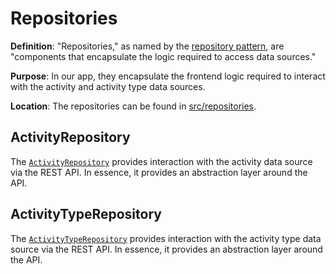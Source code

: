 # Repositories

**Definition**: "Repositories," as named by the [repository pattern](https://docs.microsoft.com/en-us/dotnet/architecture/microservices/microservice-ddd-cqrs-patterns/infrastructure-persistence-layer-design), are "components that encapsulate the logic required to access data sources."

**Purpose**: In our app, they encapsulate the frontend logic required to interact with the activity and activity type data sources.

**Location**: The repositories can be found in [src/repositories](../src/repositories).

## ActivityRepository

The [`ActivityRepository`](../src/repositories/ActivityRepository.js) provides interaction with the activity data source via the REST API. In essence,
it provides an abstraction layer around the API.

## ActivityTypeRepository

The [`ActivityTypeRepository`](../src/repositories/ActivityTypeRepository.js) provides interaction with the activity type data source via the REST API. In essence,
it provides an abstraction layer around the API.
